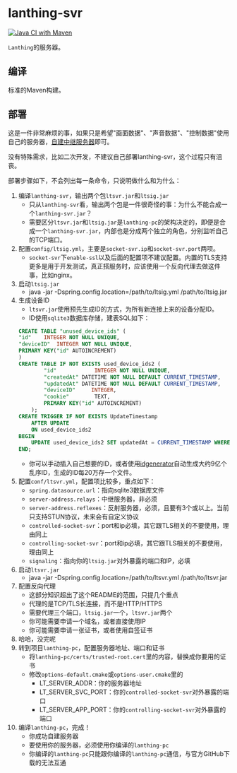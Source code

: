 # lanthing-svr
[![Java CI with Maven](https://github.com/pjlt/lanthing-svr/actions/workflows/maven.yml/badge.svg?branch=master)](https://github.com/pjlt/lanthing-svr/actions/workflows/maven.yml)

`Lanthing`的服务器。

## 编译

标准的Maven构建。

## 部署

这是一件非常麻烦的事，如果只是希望"画面数据"、"声音数据"、"控制数据"使用自己的服务器，[自建中继服务器](https://github.com/pjlt/relay)即可。

没有特殊需求，比如二次开发，不建议自己部署lanthing-svr，这个过程只有沮丧。

部署步骤如下，不会列出每一条命令，只说明做什么和为什么：

1. 编译`lanthing-svr`，输出两个包`ltsvr.jar`和`ltsig.jar`
	- 只从`lanthing-svr`看，输出两个包是一件很奇怪的事：为什么不能合成一个`lanthing-svr.jar`？
	- 需要区分`ltsvr.jar`和`ltsig.jar`是`lanthing-pc`的架构决定的，即便是合成一个`lanthing-svr.jar`，内部也是分成两个独立的角色，分别监听自己的TCP端口。
2. 配置`config/ltsig.yml`，主要是`socket-svr.ip`和`socket-svr.port`两项。
	- `socket-svr`下`enable-ssl`以及后面的配置项不建议配置。内置的TLS支持更多是用于开发测试，真正搭服务时，应该使用一个反向代理去做这件事，比如nginx。
3. 启动`ltsig.jar`
	- java -jar -Dspring.config.location=/path/to/ltsig.yml /path/to/ltsig.jar
4. 生成设备ID
	- `ltsvr.jar`使用预先生成ID的方式，为所有新连接上来的设备分配ID。
	- ID使用`sqlite3`数据库存储，建表SQL如下：
	```sql
	CREATE TABLE "unused_device_ids" (
	"id"	INTEGER NOT NULL UNIQUE,
	"deviceID"	INTEGER NOT NULL UNIQUE,
	PRIMARY KEY("id" AUTOINCREMENT)
	)
	CREATE TABLE IF NOT EXISTS used_device_ids2 (
            "id"	        INTEGER NOT NULL UNIQUE,
            "createdAt"	DATETIME NOT NULL DEFAULT CURRENT_TIMESTAMP,
            "updatedAt"	DATETIME NOT NULL DEFAULT CURRENT_TIMESTAMP,
            "deviceID"     INTEGER,
            "cookie"        TEXT,
            PRIMARY KEY("id" AUTOINCREMENT)
        );
    CREATE TRIGGER IF NOT EXISTS UpdateTimestamp
        AFTER UPDATE
        ON used_device_ids2
    BEGIN
        UPDATE used_device_ids2 SET updatedAt = CURRENT_TIMESTAMP WHERE id=OLD.id;
	END;
	```
	- 你可以手动插入自己想要的ID，或者使用[idgenerator](https://github.com/pjlt/idgenerator)自动生成大约9亿个乱序ID，生成的ID每20万存一个文件。
5. 配置`conf/ltsvr.yml`，配置项比较多，重点如下：
	- `spring.datasource.url`：指向sqlite3数据库文件
	- `server-address.relays`：中继服务器，非必须
	- `server-address.reflexes`：反射服务器，必须，且要有3个或以上。当前只支持STUN协议，未来会有自定义协议
	- `controlled-socket-svr`：port和ip必填，其它跟TLS相关的不要使用，理由同上
	- `controlling-socket-svr`：port和ip必填，其它跟TLS相关的不要使用，理由同上
	- `signaling`：指向你的`ltsig.jar`对外暴露的端口和IP，必填
6. 启动`ltsvr.jar`
	- java -jar -Dspring.config.location=/path/to/ltsvr.yml /path/to/ltsvr.jar
7. 配置反向代理
	- 这部分知识超出了这个README的范围，只提几个重点
	- 代理的是TCP/TLS长连接，而不是HTTP/HTTPS
	- 需要代理三个端口，`ltsig.jar`一个，`ltsvr.jar`两个
	- 你可能需要申请一个域名，或者直接使用IP
	- 你可能需要申请一张证书，或者使用自签证书
8. 哈哈，没完呢
9. 转到项目`lanthing-pc`，配置服务器地址、端口和证书
	- 将`lanthing-pc/certs/trusted-root.cert`里的内容，替换成你要用的证书
	- 修改`options-default.cmake`或`options-user.cmake`里的
		- LT_SERVER_ADDR：你的服务器地址
		- LT_SERVER_SVC_PORT：你的`controlled-socket-svr`对外暴露的端口
		- LT_SERVER_APP_PORT：你的`controlling-socket-svr`对外暴露的端口
10. 编译`lanthing-pc`，完成！
	- 你成功自建服务器
	- 要使用你的服务器，必须使用你编译的`lanthing-pc`
	- 你编译的`lanthing-pc`只能跟你编译的`lanthing-pc`通信，与官方GitHub下载的无法互通
